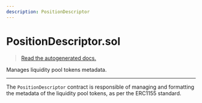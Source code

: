 ```yaml
---
description: PositionDescriptor
---
```


# PositionDescriptor.sol

> [Read the autogenerated docs.](/technical/smart-contracts/autogenerated-docs/manager/PositionDescriptor)

Manages liquidity pool tokens metadata.

---

The `PositionDescriptor` contract is responsible of managing and formatting the metadata of the liquidity pool tokens, as per the ERC1155 standard.
